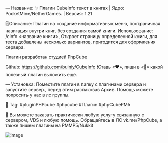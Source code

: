 — Название: ✨ Плагин CubeInfo текст в книгах | Ядро: PocketMine/NetherGames. | Версия: 1.21

🗒Описание: Плагин на создание информативных меню, постраничная навигация внутри книг, без создания самой книги. Использование: /cinfo <название книги>, Откроет страницу определенной книги, для теста добавлены несколько вариантов, пригодится для оформления сервера.

Плагин разработан студией PhpCube

Github: https://github.com/buiniy/CubeInfo
❗Ставь «❤», пиши в «💬» какой полезный плагин выложить ещё.

— Установка: Поместите плагин в папку с плагинами сервера и запустите сервер., перед этим распаковав Архив. Помощь можете попросить у нас в лс группы.

📌 Tag: #pluginPHPcube #phpcube #Плагин #phpCubePM5

💫 Вы можете заказать практически любую услугу связанную с сервером, VDS и любую помощь. Обращайтесь в ЛС vk.me/PhpCube, а также пишем плагины на PMMP5/Nukkit

![image](https://github.com/user-attachments/assets/1e10c946-8a76-4593-93a7-11d11f36594a)
